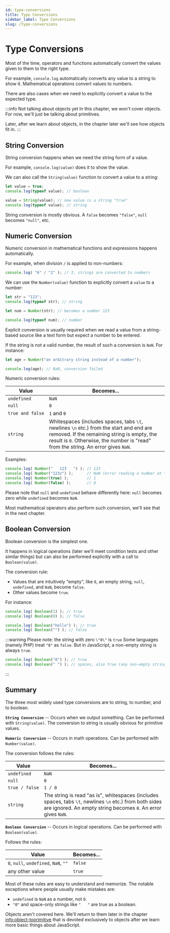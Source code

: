 ```yaml
---
id: type-conversions
title: Type Conversions  
sidebar_label: Type Conversions 
slug: /type-conversions
---
```

# Type Conversions

Most of the time, operators and functions automatically convert the values given to them to the right type.

For example, `console.log` automatically converts any value to a string to show it. Mathematical operations convert values to numbers.

There are also cases when we need to explicitly convert a value to the expected type.

:::info Not talking about objects yet
In this chapter, we won't cover objects. For now, we'll just be talking about primitives.

Later, after we learn about objects, in the chapter  later we'll see how objects fit in.
:::



## String Conversion

String conversion happens when we need the string form of a value.

For example, `console.log(value)` does it to show the value.

We can also call the `String(value)` function to convert a value to a string:

```js 
let value = true;
console.log(typeof value); // boolean

value = String(value); // now value is a string "true"
console.log(typeof value); // string
```

String conversion is mostly obvious. A `false` becomes `"false"`, `null` becomes `"null"`, etc.

## Numeric Conversion

Numeric conversion in mathematical functions and expressions happens automatically.

For example, when division `/` is applied to non-numbers:

```js run
console.log( "6" / "2" ); // 3, strings are converted to numbers
```

We can use the `Number(value)` function to explicitly convert a `value` to a number:

```js run
let str = "123";
console.log(typeof str); // string

let num = Number(str); // becomes a number 123

console.log(typeof num); // number
```

Explicit conversion is usually required when we read a value from a string-based source like a text form but expect a number to be entered.

If the string is not a valid number, the result of such a conversion is `NaN`. For instance:

```js run
let age = Number("an arbitrary string instead of a number");

console.log(age); // NaN, conversion failed
```

Numeric conversion rules:

| Value |  Becomes... |
|-------|-------------|
|`undefined`|`NaN`|
|`null`|`0`|
|<code>true&nbsp;and&nbsp;false</code> | `1` and `0` |
| `string` | Whitespaces (includes spaces, tabs `\t`, newlines `\n` etc.) from the start and end are removed. If the remaining string is empty, the result is `0`. Otherwise, the number is "read" from the string. An error gives `NaN`. |

Examples:

```js run
console.log( Number("   123   ") ); // 123
console.log( Number("123z") );      // NaN (error reading a number at "z")
console.log( Number(true) );        // 1
console.log( Number(false) );       // 0
```

Please note that `null` and `undefined` behave differently here: `null` becomes zero while `undefined` becomes `NaN`.

Most mathematical operators also perform such conversion, we'll see that in the next chapter.

## Boolean Conversion

Boolean conversion is the simplest one.

It happens in logical operations (later we'll meet condition tests and other similar things) but can also be performed explicitly with a call to `Boolean(value)`.

The conversion rule:

- Values that are intuitively "empty", like `0`, an empty string, `null`, `undefined`, and `NaN`, become `false`.
- Other values become `true`.

For instance:

```js run
console.log( Boolean(1) ); // true
console.log( Boolean(0) ); // false

console.log( Boolean("hello") ); // true
console.log( Boolean("") ); // false
```

:::warning Please note: the string with zero `\"0\"` is `true`
Some languages (namely PHP) treat `"0"` as `false`. But in JavaScript, a non-empty string is always `true`.

```js run
console.log( Boolean("0") ); // true
console.log( Boolean(" ") ); // spaces, also true (any non-empty string is true)
```
:::
## Summary

The three most widely used type conversions are to string, to number, and to boolean.

**`String Conversion`** -- Occurs when we output something. Can be performed with `String(value)`. The conversion to string is usually obvious for primitive values.

**`Numeric Conversion`** -- Occurs in math operations. Can be performed with `Number(value)`.

The conversion follows the rules:

| Value |  Becomes... |
|-------|-------------|
|`undefined`|`NaN`|
|`null`|`0`|
|<code>true&nbsp;/&nbsp;false</code> | `1 / 0` |
| `string` | The string is read "as is", whitespaces (includes spaces, tabs `\t`, newlines `\n` etc.) from both sides are ignored. An empty string becomes `0`. An error gives `NaN`. |

**`Boolean Conversion`** -- Occurs in logical operations. Can be performed with `Boolean(value)`.

Follows the rules:

| Value |  Becomes... |
|-------|-------------|
|`0`, `null`, `undefined`, `NaN`, `""` |`false`|
|any other value| `true` |


Most of these rules are easy to understand and memorize. The notable exceptions where people usually make mistakes are:

- `undefined` is `NaN` as a number, not `0`.
- `"0"` and space-only strings like `"   "` are true as a boolean.

Objects aren't covered here. We'll return to them later in the chapter <info:object-toprimitive> that is devoted exclusively to objects after we learn more basic things about JavaScript.
